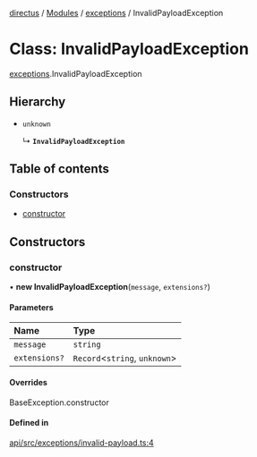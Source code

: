 [directus](../README.md) / [Modules](../modules.md) / [exceptions](../modules/exceptions.md) / InvalidPayloadException

# Class: InvalidPayloadException

[exceptions](../modules/exceptions.md).InvalidPayloadException

## Hierarchy

- `unknown`

  ↳ **`InvalidPayloadException`**

## Table of contents

### Constructors

- [constructor](exceptions.InvalidPayloadException.md#constructor)

## Constructors

### constructor

• **new InvalidPayloadException**(`message`, `extensions?`)

#### Parameters

| Name | Type |
| :------ | :------ |
| `message` | `string` |
| `extensions?` | `Record`<`string`, `unknown`\> |

#### Overrides

BaseException.constructor

#### Defined in

[api/src/exceptions/invalid-payload.ts:4](https://github.com/directus/directus/blob/9368dbd0c/api/src/exceptions/invalid-payload.ts#L4)
